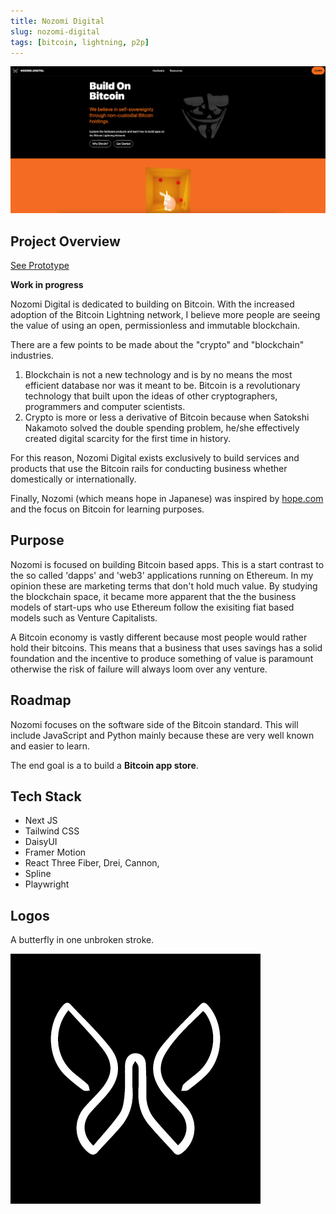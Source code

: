 ```yaml
---
title: Nozomi Digital
slug: nozomi-digital
tags: [bitcoin, lightning, p2p]
---
```


![Nozomi Header](./img/nozomi/header.png)

## Project Overview

[See Prototype](https://nozomi-digital.vercel.app)

**Work in progress**

Nozomi Digital is dedicated to building on Bitcoin. With the increased adoption of the Bitcoin Lightning network, I believe more people are seeing the value of using an open, permissionless and immutable blockchain.

There are a few points to be made about the "crypto" and "blockchain" industries.

1. Blockchain is not a new technology and is by no means the most efficient database nor was it meant to be. Bitcoin is a revolutionary technology that built upon the ideas of other cryptographers, programmers and computer scientists.
2. Crypto is more or less a derivative of Bitcoin because when Satokshi Nakamoto solved the double spending problem, he/she effectively created digital scarcity for the first time in history.

For this reason, Nozomi Digital exists exclusively to build services and products that use the Bitcoin rails for conducting business whether domestically or internationally.

Finally, Nozomi (which means hope in Japanese) was inspired by [hope.com](https://hope.com) and the focus on Bitcoin for learning purposes.

## Purpose

Nozomi is focused on building Bitcoin based apps. This is a start contrast to the so called 'dapps' and 'web3' applications running on Ethereum. In my opinion these are marketing terms that don't hold much value. By studying the blockchain space, it became more apparent that the the business models of start-ups who use Ethereum follow the exisiting fiat based models such as Venture Capitalists.

A Bitcoin economy is vastly different because most people would rather hold their bitcoins. This means that a business that uses savings has a solid foundation and the incentive to produce something of value is paramount otherwise the risk of failure will always loom over any venture.

## Roadmap

Nozomi focuses on the software side of the Bitcoin standard. This will include JavaScript and Python mainly because these are very well known and easier to learn.

The end goal is a to build a **Bitcoin app store**.

## Tech Stack

- Next JS
- Tailwind CSS
- DaisyUI
- Framer Motion
- React Three Fiber, Drei, Cannon,
- Spline
- Playwright

## Logos

A butterfly in one unbroken stroke.

![Nozomi Black](./img/nozomi/nozomi-black-400x400-01.png)
